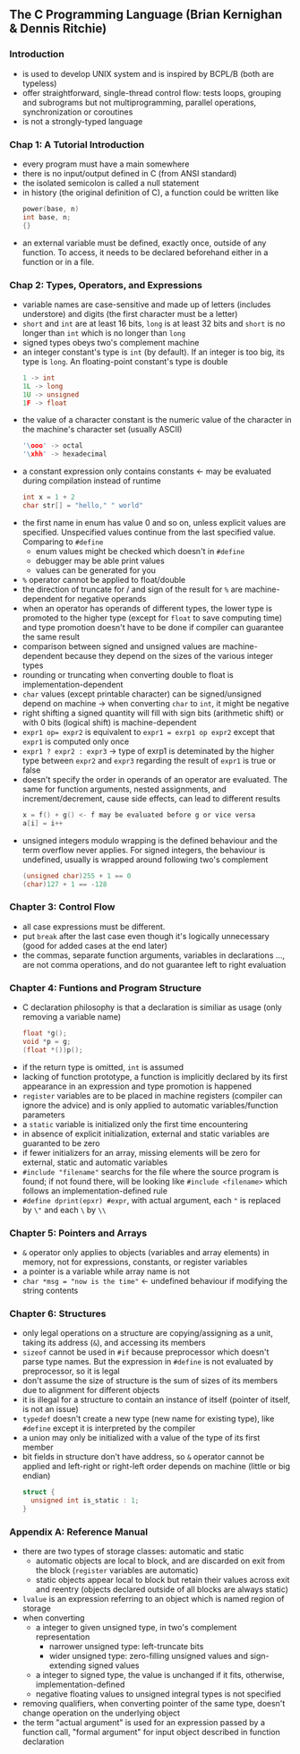 ## The C Programming Language (Brian Kernighan & Dennis Ritchie)

### Introduction

- is used to develop UNIX system and is inspired by BCPL/B (both are typeless)
- offer straightforward, single-thread control flow: tests loops, grouping and subrograms but not multiprogramming, parallel operations, synchronization or coroutines
- is not a strongly-typed language

### Chap 1: A Tutorial Introduction

- every program must have a main somewhere
- there is no input/output defined in C (from ANSI standard)
- the isolated semicolon is called a null statement
- in history (the original definition of C), a function could be written like
  ```c
  power(base, n)
  int base, n;
  {}
  ```
- an external variable must be defined, exactly once, outside of any function. To access, it needs to be declared beforehand either in a function or in a file.

### Chap 2: Types, Operators, and Expressions

- variable names are case-sensitive and made up of letters (includes understore) and digits (the first character must be a letter)
- `short` and `int` are at least 16 bits, `long` is at least 32 bits and `short` is no longer than `int` which is no longer than `long`
- signed types obeys two's complement machine
- an integer constant's type is `int` (by default). If an integer is too big, its type is `long`. An floating-point constant's type is double
  ```c
  1 -> int
  1L -> long
  1U -> unsigned
  1F -> float
  ```
- the value of a character constant is the numeric value of the character in the machine's character set (usually ASCII)
  ```c
  '\ooo' -> octal
  '\xhh' -> hexadecimal
  ```
- a constant expression only contains constants <- may be evaluated during compilation instead of runtime
  ```c
  int x = 1 + 2
  char str[] = "hello," " world"
  ```
- the first name in enum has value 0 and so on, unless explicit values are specified. Unspecified values continue from the last specified value. Comparing to `#define`
  - enum values might be checked which doesn't in `#define`
  - debugger may be able print values
  - values can be generated for you
- `%` operator cannot be applied to float/double
- the direction of truncate for / and sign of the result for `%` are machine-dependent for negative operands
- when an operator has operands of different types, the lower type is promoted to the higher type (except for `float` to save computing time) and type promotion doesn't have to be done if compiler can guarantee the same result
- comparison between signed and unsigned values are machine-dependent because they depend on the sizes of the various integer types
- rounding or truncating when converting double to float is implementation-dependent
- `char` values (except printable character) can be signed/unsigned depend on machine -> when converting `char` to `int`, it might be negative
- right shifting a signed quantity will fill with sign bits (arithmetic shift) or with 0 bits (logical shift) is machine-dependent
- `expr1 op= expr2` is equivalent to `expr1 = exrp1 op expr2` except that `expr1` is computed only once
- `expr1 ? expr2 : expr3` -> type of exrp1 is deteminated by the higher type between `expr2` and `expr3` regarding the result of `expr1` is true or false
- doesn't specify the order in operands of an operator are evaluated. The same for function arguments, nested assignments, and increment/decrement, cause side effects, can lead to different results
  ```c
  x = f() + g() <- f may be evaluated before g or vice versa
  a[i] = i++
  ```
- unsigned integers modulo wrapping is the defined behaviour and the term overflow never applies. For signed integers, the behaviour is undefined, usually is wrapped around following two's complement
  ```c
  (unsigned char)255 + 1 == 0
  (char)127 + 1 == -128
  ```

### Chapter 3: Control Flow

- all case expressions must be different.
- put `break` after the last case even though it's logically unnecessary (good for added cases at the end later)
- the commas, separate function arguments, variables in declarations ..., are not comma operations, and do not guarantee left to right evaluation

### Chapter 4: Funtions and Program Structure

- C declaration philosophy is that a declaration is similiar as usage (only removing a variable name)
  ```c
  float *g();
  void *p = g;
  (float *())p();
  ```
- if the return type is omitted, `int` is assumed
- lacking of function prototype, a function is implicitly declared by its first appearance in an expression and type promotion is happened
- `register` variables are to be placed in machine registers (compiler can ignore the advice) and is only applied to automatic variables/function parameters
- a `static` variable is initialized only the first time encountering
- in absence of explicit initialization, external and static variables are guaranted to be zero
- if fewer initializers for an array, missing elements will be zero for external, static and automatic variables
- `#include "filename"` searchs for the file where the source program is found; if not found there, will be looking like `#include <filename>` which follows an implementation-defined rule
- `#define dprint(epxr) #expr`, with actual argument, each `"` is replaced by `\"` and each `\` by `\\`

### Chapter 5: Pointers and Arrays

- `&` operator only applies to objects (variables and array elements) in memory, not for expressions, constants, or register variables
- a pointer is a variable while array name is not
- `char *msg = "now is the time"` <- undefined behaviour if modifying the string contents

### Chapter 6: Structures

- only legal operations on a structure are copying/assigning as a unit, taking its address (`&`), and accessing its members
- `sizeof` cannot be used in `#if` because preprocessor which doesn't parse type names. But the expression in `#define` is not evaluated by preprocessor, so it is legal
- don't assume the size of structure is the sum of sizes of its members due to alignment for different objects
- it is illegal for a structure to contain an instance of itself (pointer of itself, is not an issue)
- `typedef` doesn't create a new type (new name for existing type), like `#define` except it is interpreted by the compiler
- a union may only be initialized with a value of the type of its first member
- bit fields in structure don't have address, so `&` operator cannot be applied and left-right or right-left order depends on machine (little or big endian)
  ```c
  struct {
    unsigned int is_static : 1;
  }
  ```

### Appendix A: Reference Manual

- there are two types of storage classes: automatic and static
  - automatic objects are local to block, and are discarded on exit from the block (`register` variables are automatic)
  - static objects appear local to block but retain their values across exit and reentry (objects declared outside of all blocks are always static)
- `lvalue` is an expression referring to an object which is named region of storage
- when converting
  - a integer to given unsigned type, in two's complement representation
    - narrower unsigned type: left-truncate bits
    - wider unsigned type: zero-filling unsigned values and sign-extending signed values
  - a integer to signed type, the value is unchanged if it fits, otherwise, implementation-defined
  - negative floating values to unsigned integral types is not specified
- removing qualifiers, when converting pointer of the same type, doesn't change operation on the underlying object
- the term "actual argument" is used for an expression passed by a function call, "formal argument" for input object described in function declaration
